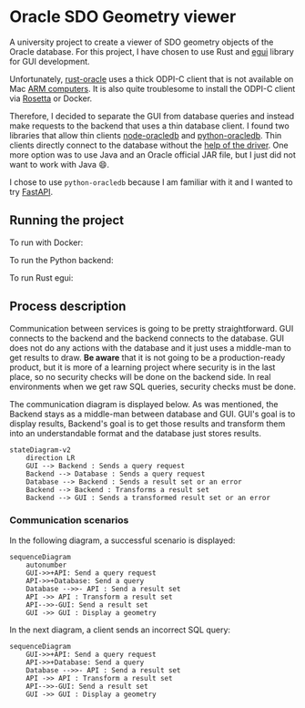 # Oracle SDO Geometry viewer

A university project to create a viewer of SDO geometry objects of the Oracle database. For this project, I have chosen to use Rust and [egui](https://github.com/emilk/egui/tree/master) library for GUI development.

Unfortunately, [rust-oracle](https://github.com/kubo/rust-oracle) uses a thick ODPI-C client that is not available on Mac [ARM computers](https://stackoverflow.com/q/74225139). It is also quite troublesome to install the ODPI-C client via [Rosetta](https://developers.ascendcorp.com/how-to-install-oracle-instant-client-on-apple-silicon-m1-24b67f2dc743) or Docker.

Therefore, I decided to separate the GUI from database queries and instead make requests to the backend that uses a thin database client. I found two libraries that allow thin clients [node-oracledb](https://github.com/oracle/node-oracledb) and [python-oracledb](https://github.com/oracle/python-oracledb). Thin clients directly connect to the database without the [help of the driver](https://medium.com/oracledevs/usher-in-a-new-era-with-the-node-oracledb-6-0-pure-javascript-thin-driver-e10e2af693b2). One more option was to use Java and an Oracle official JAR file, but I just did not want to work with Java :smile:.

I chose to use `python-oracledb` because I am familiar with it and I wanted to try [FastAPI](https://fastapi.tiangolo.com/).

## Running the project

To run with Docker:

To run the Python backend:

To run Rust egui:

## Process description

Communication between services is going to be pretty straightforward. GUI connects to the backend and the backend connects to the database. GUI does not do any actions with the database and it just uses a middle-man to get results to draw. **Be aware** that it is not going to be a production-ready product, but it is more of a learning project where security is in the last place, so no security checks will be done on the backend side. In real environments when we get raw SQL queries, security checks must be done.

The communication diagram is displayed below. As was mentioned, the Backend stays as a middle-man between database and GUI. GUI's goal is to display results, Backend's goal is to get those results and transform them into an understandable format and the database just stores results.

```mermaid
stateDiagram-v2
    direction LR
    GUI --> Backend : Sends a query request
    Backend --> Database : Sends a query request
    Database --> Backend : Sends a result set or an error
    Backend --> Backend : Transforms a result set
    Backend --> GUI : Sends a transformed result set or an error
```

### Communication scenarios

In the following diagram, a successful scenario is displayed:

```mermaid
sequenceDiagram
    autonumber
    GUI->>+API: Send a query request
    API->>+Database: Send a query
    Database -->>- API : Send a result set
    API ->> API : Transform a result set
    API-->>-GUI: Send a result set
    GUI ->> GUI : Display a geometry
```

In the next diagram, a client sends an incorrect SQL query:

```mermaid
sequenceDiagram
    GUI->>+API: Send a query request
    API->>+Database: Send a query
    Database -->>- API : Send a result set
    API ->> API : Transform a result set
    API-->>-GUI: Send a result set
    GUI ->> GUI : Display a geometry
```
